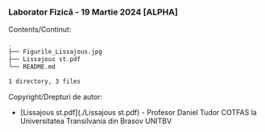 ### Laborator Fizică - 19 Martie 2024 [ALPHA]

Contents/Continut: 

```sh
.
├── Figurile_Lissajous.jpg
├── Lissajous st.pdf
└── README.md

1 directory, 3 files
```

Copyright/Drepturi de autor:
* [Lissajous st.pdf](./Lissajous st.pdf) - Profesor Daniel Tudor COTFAS la Universitatea Transilvania din Brasov UNITBV
